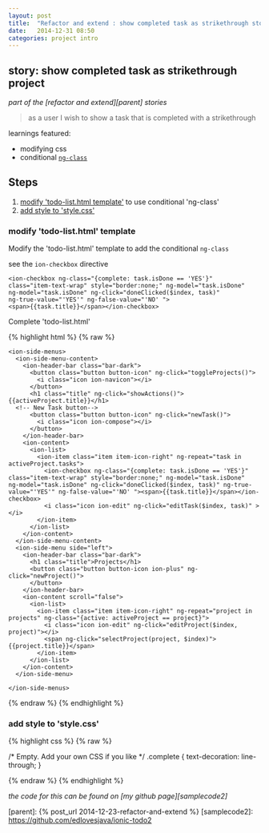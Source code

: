 ```yaml
---
layout: post
title:  "Refactor and extend : show completed task as strikethrough story"
date:   2014-12-31 08:50
categories: project intro
---
```


## story: show completed task as strikethrough project

*part of the [refactor and extend][parent] stories*

 > as a user I wish to show a task that is completed with a strikethrough

learnings featured:

 * modifying css
 * conditional [`ng-class`](http://stackoverflow.com/questions/16529825/angularjs-ngclass-conditional)

## Steps

 1. [modify 'todo-list.html template'](#modify_todo_list) to use conditional 'ng-class'
 2. [add style to 'style.css'](#add_style)

### <a name="modify_todo_list"></a>modify 'todo-list.html' template

Modify the 'todo-list.html' template to add the conditional `ng-class` 

see the `ion-checkbox` directive

    <ion-checkbox ng-class="{complete: task.isDone == 'YES'}"   
    class="item-text-wrap" style="border:none;" ng-model="task.isDone"  
    ng-model="task.isDone" ng-click="doneClicked($index, task)"  
    ng-true-value="'YES'" ng-false-value="'NO' ">  
    <span>{{task.title}}</span></ion-checkbox>

Complete 'todo-list.html'

{% highlight html %}
{% raw %}

    <ion-side-menus>
      <ion-side-menu-content>
        <ion-header-bar class="bar-dark">
          <button class="button button-icon" ng-click="toggleProjects()">
            <i class="icon ion-navicon"></i>
          </button>
          <h1 class="title" ng-click="showActions()">{{activeProject.title}}</h1>
      <!-- New Task button-->
          <button class="button button-icon" ng-click="newTask()">
            <i class="icon ion-compose"></i>
          </button>          
        </ion-header-bar>      
        <ion-content>
          <ion-list>
            <ion-item class="item item-icon-right" ng-repeat="task in activeProject.tasks">
              <ion-checkbox ng-class="{complete: task.isDone == 'YES'}" class="item-text-wrap" style="border:none;" ng-model="task.isDone"  ng-model="task.isDone" ng-click="doneClicked($index, task)" ng-true-value="'YES'" ng-false-value="'NO' "><span>{{task.title}}</span></ion-checkbox>
              <i class="icon ion-edit" ng-click="editTask($index, task)" ></i>
            </ion-item>
          </ion-list>
        </ion-content>
      </ion-side-menu-content>
      <ion-side-menu side="left">
        <ion-header-bar class="bar-dark">
          <h1 class="title">Projects</h1>
          <button class="button button-icon ion-plus" ng-click="newProject()">
          </button>
        </ion-header-bar>
        <ion-content scroll="false">
          <ion-list>
            <ion-item class="item item-icon-right" ng-repeat="project in projects" ng-class="{active: activeProject == project}">
              <i class="icon ion-edit" ng-click="editProject($index, project)"></i>
              <span ng-click="selectProject(project, $index)">{{project.title}}</span>
            </ion-item>
          </ion-list>
        </ion-content>
      </ion-side-menu>

    </ion-side-menus>


{% endraw %}
{% endhighlight %}


### <a name="add_style"></a>add style to 'style.css'

{% highlight css %}
{% raw %}

/* Empty. Add your own CSS if you like */
.complete {
  text-decoration: line-through;
}


{% endraw %}
{% endhighlight %}

*the code for this can be found on [my github page][samplecode2]*

[parent]: {% post_url 2014-12-23-refactor-and-extend %}
[samplecode2]: https://github.com/edlovesjava/ionic-todo2

